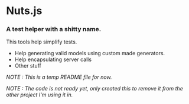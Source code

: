 # Nuts.js

### A test helper with a shitty name.

This tools help simplify tests.

- Help generating valid models using custom made generators.
- Help encapsulating server calls
- Other stuff

_NOTE : This is a temp README file for now._

_NOTE : The code is not ready yet, only created this to remove it from the other project I'm using it in._

